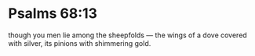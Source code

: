 # Psalms 68:13

though you men lie among the sheepfolds — the wings of a dove covered with silver, its pinions with shimmering gold.
